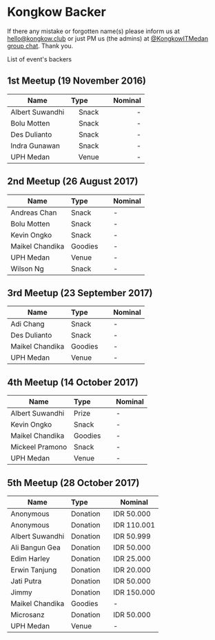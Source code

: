 # Kongkow Backer

If there any mistake or forgotten name(s) please inform us at hello@kongkow.club or just PM us (the admins) at [@KongkowITMedan group chat](https://t.me/KongkowITMedan). Thank you.

List of event's backers

## 1st Meetup (19 November 2016)
|Name           |Type           |Nominal    |
|---------------|:-------------:|----------:|
|Albert Suwandhi|Snack          |-          |
|Bolu Motten    |Snack          |-          |
|Des Dulianto   |Snack          |-          |
|Indra Gunawan  |Snack          |-          |
|UPH Medan      |Venue          |-          |

## 2nd Meetup (26 August 2017)
|Name |Type           |Nominal    |
|-----|---------------|-----------|
|Andreas Chan|Snack|-|
|Bolu Motten|Snack|-|
|Kevin Ongko|Snack|-|
|Maikel Chandika|Goodies|-|
|UPH Medan|Venue|-|
|Wilson Ng|Snack|-|

## 3rd Meetup (23 September 2017)
|Name |Type           |Nominal    |
|-----|---------------|-----------|
|Adi Chang|Snack|-|
|Des Dulianto|Snack|-|
|Maikel Chandika|Goodies|-|
|UPH Medan|Venue|-|
 
## 4th Meetup (14 October 2017)
|Name |Type           |Nominal    |
|-----|---------------|-----------|
|Albert Suwandhi|Prize|-|
|Kevin Ongko|Snack|-|
|Maikel Chandika|Goodies|-|
|Mickeel Pramono|Snack|-|
|UPH Medan|Venue|-|

## 5th Meetup (28 October 2017)
|Name |Type           |Nominal    |
|-----|---------------|-----------|
|Anonymous|Donation|IDR 50.000|
|Anonymous|Donation|IDR 110.001|
|Albert Suwandhi|Donation|IDR 50.999|
|Ali Bangun Gea|Donation|IDR 50.000|
|Edim Harley|Donation|IDR 25.000|
|Erwin Tanjung|Donation|IDR 20.000|
|Jati Putra|Donation|IDR 50.000|
|Jimmy|Donation|IDR 150.000|
|Maikel Chandika|Goodies|-|
|Microsanz|Donation|IDR 50.000|
|UPH Medan|Venue|-|
